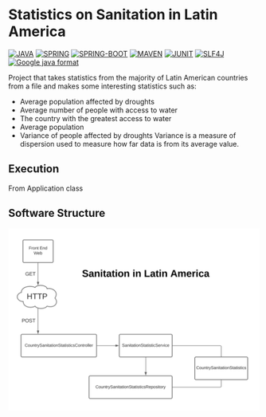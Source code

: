 # Statistics on Sanitation in Latin America

[![JAVA](https://img.shields.io/badge/JAVA-21-437291?style=for-the-badge&logo=openjdk&logoColor=&labelColor=262626)](https://www.oracle.com/co/java)
[![SPRING](https://img.shields.io/badge/SPRING-6.0.13-6DB33F?style=for-the-badge&logo=spring&logoColor=&labelColor=262626)](https://spring.io/projects/spring-framework)
[![SPRING-BOOT](https://img.shields.io/badge/SPRING_BOOT-3.1.5-6DB33F?style=for-the-badge&logo=springboot&logoColor=&labelColor=262626)](https://spring.io/projects/spring-boot)
[![MAVEN](https://img.shields.io/badge/MAVEN-3.8.7-C71A36?style=for-the-badge&logo=apachemaven&logoColor=&labelColor=262626)](https://maven.apache.org/)
[![JUNIT](https://img.shields.io/badge/JUNIT-5.10.0-25A162?style=for-the-badge&logo=JUnit5&logoColor=&labelColor=262626)](https://junit.org/junit5/)
[![SLF4J](https://img.shields.io/badge/SLF4J-2.0.9-FFD1A1?style=for-the-badge&logo=&logoColor=&labelColor=262626)](https://www.slf4j.org/)
[![Google java format](https://img.shields.io/badge/Google_java_format-1.18.1-FBBC05?style=for-the-badge&logo=&logoColor=white&labelColor=262626)](https://github.com/google/google-java-format)

Project that takes statistics from the majority of Latin American countries from a file and makes some interesting
statistics such as:

 * Average population affected by droughts 
 * Average number of people with access to water
 * The country with the greatest access to water
 * Average population
 * Variance of people affected by droughts
   Variance is a measure of dispersion used to measure how far data is from its average value.</p>

## Execution

From Application class

## Software Structure
![software structure](ProjectStructureDiagram.svg)